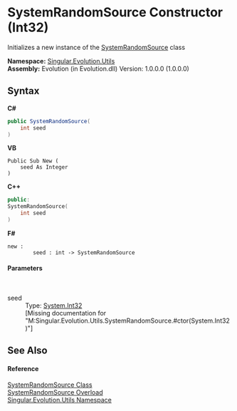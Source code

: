 # SystemRandomSource Constructor (Int32)
 

Initializes a new instance of the <a href="04cfd437-7642-cf5f-f1e5-49bd56c4148f">SystemRandomSource</a> class

**Namespace:**&nbsp;<a href="bb7b030e-87d6-8095-f2c6-b0b821b0d323">Singular.Evolution.Utils</a><br />**Assembly:**&nbsp;Evolution (in Evolution.dll) Version: 1.0.0.0 (1.0.0.0)

## Syntax

**C#**<br />
``` C#
public SystemRandomSource(
	int seed
)
```

**VB**<br />
``` VB
Public Sub New ( 
	seed As Integer
)
```

**C++**<br />
``` C++
public:
SystemRandomSource(
	int seed
)
```

**F#**<br />
``` F#
new : 
        seed : int -> SystemRandomSource
```


#### Parameters
&nbsp;<dl><dt>seed</dt><dd>Type: <a href="http://msdn2.microsoft.com/en-us/library/td2s409d" target="_blank">System.Int32</a><br />\[Missing <param name="seed"/> documentation for "M:Singular.Evolution.Utils.SystemRandomSource.#ctor(System.Int32)"\]</dd></dl>

## See Also


#### Reference
<a href="04cfd437-7642-cf5f-f1e5-49bd56c4148f">SystemRandomSource Class</a><br /><a href="ebc40cd6-213d-514c-3617-20561d53deeb">SystemRandomSource Overload</a><br /><a href="bb7b030e-87d6-8095-f2c6-b0b821b0d323">Singular.Evolution.Utils Namespace</a><br />